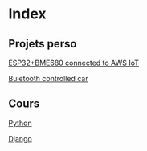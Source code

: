 # Index

## Projets perso

[ESP32+BME680 connected to AWS IoT](perso/Weather%20Station%20connected%20to%20AWS/README.md)

[Buletooth controlled car](perso/Bluetooth-controlled-car/README.md)

## Cours

[Python](cours/Python/README.md)

[Django](cours/Django/README.md)
